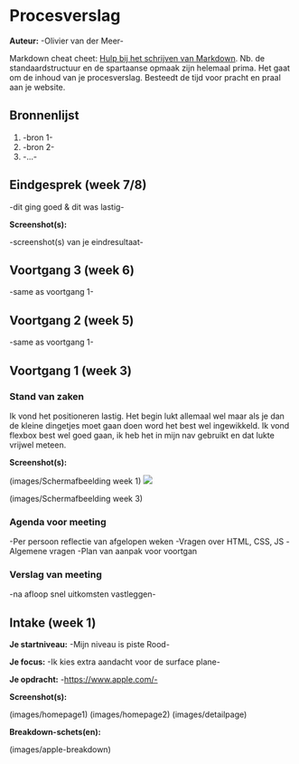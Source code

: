 # Procesverslag
**Auteur:** -Olivier van der Meer-

Markdown cheat cheet: [Hulp bij het schrijven van Markdown](https://github.com/adam-p/markdown-here/wiki/Markdown-Cheatsheet). Nb. de standaardstructuur en de spartaanse opmaak zijn helemaal prima. Het gaat om de inhoud van je procesverslag. Besteedt de tijd voor pracht en praal aan je website.



## Bronnenlijst
1. -bron 1-
2. -bron 2-
3. -...-



## Eindgesprek (week 7/8)

-dit ging goed & dit was lastig-

**Screenshot(s):**

-screenshot(s) van je eindresultaat-



## Voortgang 3 (week 6)

-same as voortgang 1-



## Voortgang 2 (week 5)

-same as voortgang 1-



## Voortgang 1 (week 3)

### Stand van zaken

Ik vond het positioneren lastig. Het begin lukt allemaal wel maar als je dan de kleine dingetjes moet gaan doen word het best wel ingewikkeld. Ik vond flexbox best wel goed gaan, ik heb het in mijn nav gebruikt en dat lukte vrijwel meteen.

**Screenshot(s):**

(images/Schermafbeelding week 1) ![](images-Schermafbeelding)

(images/Schermafbeelding week 3)

### Agenda voor meeting

-Per persoon reflectie van afgelopen weken
-Vragen over HTML, CSS, JS
-Algemene vragen
-Plan van aanpak voor voortgan

### Verslag van meeting

-na afloop snel uitkomsten vastleggen-



## Intake (week 1)

**Je startniveau:** -Mijn niveau is piste Rood-

**Je focus:** -Ik kies extra aandacht voor de surface plane-

**Je opdracht:** -https://www.apple.com/-

**Screenshot(s):**

(images/homepage1)
(images/homepage2)
(images/detailpage)

**Breakdown-schets(en):**

(images/apple-breakdown)
